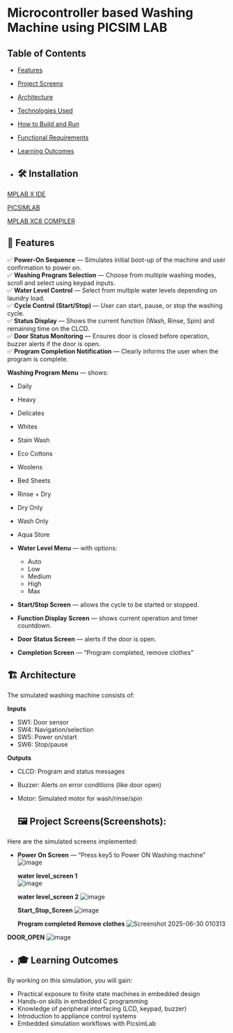 # Microcontroller based Washing Machine using PICSIM LAB

##  Table of Contents

- [Features](#features)
- [Project Screens](#project-screens)
- [Architecture](#architecture)
- [Technologies Used](#technologies-used)
- [How to Build and Run](#how-to-build-and-run)
- [Functional Requirements](#functional-requirements)
- [Learning Outcomes](#learning-outcomes)

-   ## 🛠️ Installation
[MPLAB X IDE](https://www.microchip.com/en-us/tools-resources/develop/mplab-x-ide#tabs)

[PICSIMLAB](https://sourceforge.net/projects/picsim/)

[MPLAB XC8 COMPILER](https://www.microchip.com/en-us/tools-resources/develop/mplab-xc-compilers)

## 🚀 Features

✅ **Power-On Sequence** — Simulates initial boot-up of the machine and user confirmation to power on.  
✅ **Washing Program Selection** — Choose from multiple washing modes, scroll and select using keypad inputs.  
✅ **Water Level Control** — Select from multiple water levels depending on laundry load.  
✅ **Cycle Control (Start/Stop)** — User can start, pause, or stop the washing cycle.  
✅ **Status Display** — Shows the current function (Wash, Rinse, Spin) and remaining time on the CLCD.  
✅ **Door Status Monitoring** — Ensures door is closed before operation, buzzer alerts if the door is open.  
✅ **Program Completion Notification** — Clearly informs the user when the program is complete.


**Washing Program Menu** — shows:  
  - Daily  
  - Heavy  
  - Delicates  
  - Whites  
  - Stain Wash  
  - Eco Cottons  
  - Woolens  
  - Bed Sheets  
  - Rinse + Dry  
  - Dry Only  
  - Wash Only  
  - Aqua Store

- **Water Level Menu** — with options:  
  - Auto  
  - Low  
  - Medium  
  - High  
  - Max

- **Start/Stop Screen** — allows the cycle to be started or stopped.  
- **Function Display Screen** — shows current operation and timer countdown.  
- **Door Status Screen** — alerts if the door is open.  
- **Completion Screen** — “Program completed, remove clothes”



## 🏗️ Architecture

The simulated washing machine consists of:

**Inputs**  
- SW1: Door sensor  
- SW4: Navigation/selection  
- SW5: Power on/start  
- SW6: Stop/pause

**Outputs**  
- CLCD: Program and status messages  
- Buzzer: Alerts on error conditions (like door open)  
- Motor: Simulated motor for wash/rinse/spin

  ## 🖼️ Project Screens(Screenshots):

Here are the simulated screens implemented:

- **Power On Screen** — “Press key5 to Power ON Washing machine”  
  ![image](https://github.com/user-attachments/assets/7b57459d-292f-4865-b944-6b5668cdd56f)

  **water level_screen 1**  
  ![image](https://github.com/user-attachments/assets/a3e7659b-2fd3-4139-a7fd-dc59c0a5e46e)

  **water level_screen 2**
  ![image](https://github.com/user-attachments/assets/8ea522a2-a00b-4bb6-9fdc-6c8fc9118271)
  
  **Start_Stop_Screen**
  ![image](https://github.com/user-attachments/assets/e1b32249-4379-4981-ae08-9ffd3b89c541)

  **Program completed 
  Remove clothes**
  ![Screenshot 2025-06-30 010313](https://github.com/user-attachments/assets/5b051551-0350-4c7f-a048-78e3f3f1bd3d)

 **DOOR_OPEN**
 ![image](https://github.com/user-attachments/assets/400e57a1-e041-484e-adb6-c3e8301b4c1b)


- ## 🎓 Learning Outcomes

By working on this simulation, you will gain:

- Practical exposure to finite state machines in embedded design  
- Hands-on skills in embedded C programming  
- Knowledge of peripheral interfacing (LCD, keypad, buzzer)  
- Introduction to appliance control systems  
- Embedded simulation workflows with PicsimLab
